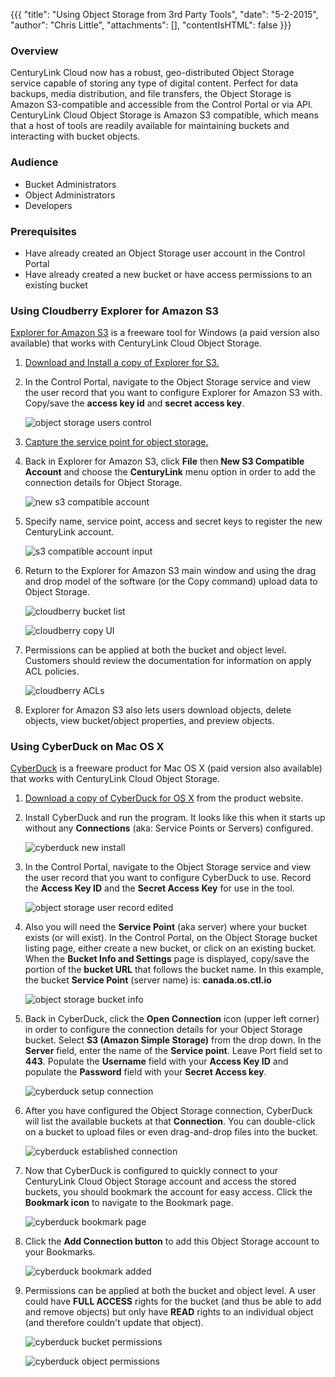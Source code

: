 {{{
  "title": "Using Object Storage from 3rd Party Tools",
  "date": "5-2-2015",
  "author": "Chris Little",
  "attachments": [],
  "contentIsHTML": false
}}}

### Overview
CenturyLink Cloud now has a robust, geo-distributed Object Storage service capable of storing any type of digital content. Perfect for data backups, media distribution, and file transfers, the Object Storage is Amazon S3-compatible and accessible from the Control Portal or via API. CenturyLink Cloud Object Storage is Amazon S3 compatible, which means that a host of tools are readily available for maintaining buckets and interacting with bucket objects.

### Audience
* Bucket Administrators
* Object Administrators
* Developers

### Prerequisites
* Have already created an Object Storage user account in the Control Portal
* Have already created a new bucket or have access permissions to an existing bucket

### Using Cloudberry Explorer for Amazon S3
[Explorer for Amazon S3](http://www.cloudberrylab.com/) is a freeware tool for Windows (a paid version also available) that works with CenturyLink Cloud Object Storage.

1. [Download and Install a copy of Explorer for S3.](http://www.cloudberrylab.com/free-amazon-s3-explorer-cloudfront-IAM.aspx)

2. In the Control Portal, navigate to the Object Storage service and view the user record that you want to configure Explorer for Amazon S3 with. Copy/save the **access key id** and **secret access key**.

    ![object storage users control](../images/using-object-storage-from-3rd-party-tools-06.png)

3. [Capture the service point for object storage.](https://www.ctl.io/knowledge-base/object-storage/object-storage-service-points/)

4. Back in Explorer for Amazon S3, click **File** then **New S3 Compatible Account** and choose the **CenturyLink** menu option in order to add the connection details for Object Storage.

    ![new s3 compatible account](../images/using-object-storage-from-3rd-party-tools-01.png)

5. Specify name, service point, access and secret keys to register the new CenturyLink account.

    ![s3 compatible account input](../images/using-object-storage-from-3rd-party-tools-02.png)

6. Return to the Explorer for Amazon S3 main window and using the drag and drop model of the software (or the Copy command) upload data to Object Storage.

    ![cloudberry bucket list](../images/using-object-storage-from-3rd-party-tools-03.png)

    ![cloudberry copy UI](../images/using-object-storage-from-3rd-party-tools-04.png)

7. Permissions can be applied at both the bucket and object level. Customers should review the documentation for information on apply ACL policies.

    ![cloudberry ACLs](../images/using-object-storage-from-3rd-party-tools-05.png)

8. Explorer for Amazon S3 also lets users download objects, delete objects, view bucket/object properties, and preview objects.

### Using CyberDuck on Mac OS X
[CyberDuck](//cyberduck.io/?l=en) is a freeware product for Mac OS X (paid version also available) that works with CenturyLink Cloud Object Storage.

1. [Download a copy of CyberDuck for OS X](//update.cyberduck.io/Cyberduck-4.7.2.zip) from the product website.

2. Install CyberDuck and run the program. It looks like this when it starts up without any **Connections** (aka: Service Points or Servers) configured.

    ![cyberduck new install](../images/cyberduck-new-install.png)

3. In the Control Portal, navigate to the Object Storage service and view the user record that you want to configure CyberDuck to use. Record the **Access Key ID** and the **Secret Access Key** for use in the tool.

    ![object storage user record edited](../images/object-storage-user-record-edited.png)

4. Also you will need the **Service Point** (aka server) where your bucket exists (or will exist). In the Control Portal, on the Object Storage bucket listing page, either create a new bucket, or click on an existing bucket. When the **Bucket Info and Settings** page is displayed, copy/save the portion of the **bucket URL** that follows the bucket name. In this example, the bucket **Service Point** (server name) is: **canada.os.ctl.io**

    ![object storage bucket info](../images/object-storage-bucket-info-and-settings.png)

5. Back in CyberDuck, click the **Open Connection** icon (upper left corner) in order to configure the connection details for your Object Storage bucket. Select **S3 (Amazon Simple Storage)** from the drop down. In the **Server** field, enter the name of the **Service point**. Leave Port field set to **443**. Populate the **Username** field with your **Access Key ID** and populate the **Password** field with your **Secret Access key**.

    ![cyberduck setup connection](../images/cyberduck-setup-connection.png)

6. After you have configured the Object Storage connection, CyberDuck will list the available buckets at that **Connection**. You can double-click on a bucket to upload files or even drag-and-drop files into the bucket.

    ![cyberduck established connection](../images/cyberduck-established-connection.png)

7. Now that CyberDuck is configured to quickly connect to your CenturyLink Cloud Object Storage account and access the stored buckets, you should bookmark the account for easy access. Click the **Bookmark icon** to navigate to the Bookmark page.

    ![cyberduck bookmark page](../images/cyberduck-bookmark-page.png)

8. Click the **Add Connection button** to add this Object Storage account to your Bookmarks.

    ![cyberduck bookmark added](../images/cyberduck-bookmark-added.png)

9. Permissions can be applied at both the bucket and object level. A user could have **FULL ACCESS** rights for the bucket (and thus be able to add and remove objects) but only have **READ** rights to an individual object (and therefore couldn't update that object).

    ![cyberduck bucket permissions](../images/cyberduck-bucket-permissions.png)

    ![cyberduck object permissions](../images/cyberduck-object-permissions.png)
